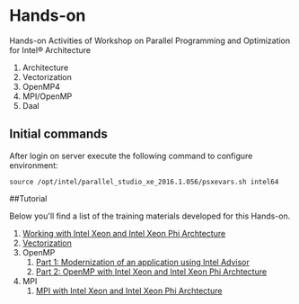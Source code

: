 # Hands-on 

Hands-on Activities of Workshop on Parallel Programming and Optimization for Intel® Architecture

1. Architecture
2. Vectorization
3. OpenMP4
4. MPI/OpenMP
5. Daal

## Initial commands

After login on server execute the following command to configure environment:

`source /opt/intel/parallel_studio_xe_2016.1.056/psxevars.sh intel64`

##Tutorial 

Below you'll find a list of the training materials developed for this Hands-on.

1. [Working with Intel Xeon and Intel Xeon Phi Archtecture](tutorial/slot1.md)
1. [Vectorization](tutorial/slot2.md)
1. OpenMP
	1. [Part 1: Modernization of an application using Intel Advisor](tutorial/slot3_1.md)
	1. [Part 2: OpenMP with Intel Xeon and Intel Xeon Phi Archtecture](tutorial/slot3_2.md)
1. MPI
	1. [MPI with Intel Xeon and Intel Xeon Phi Archtecture](tutorial/slot4.md)
